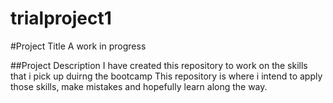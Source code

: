 # trialproject1

#Project Title
A work in progress

##Project Description
I have created this repository to work on the skills that i pick up duirng the bootcamp This repository is where i intend to apply those skills, make mistakes and hopefully learn along the way.

